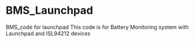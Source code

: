 # BMS_Launchpad
BMS_code for launchpad
This code is for Battery Monitoring system with Launchpad and ISL94212 devices
